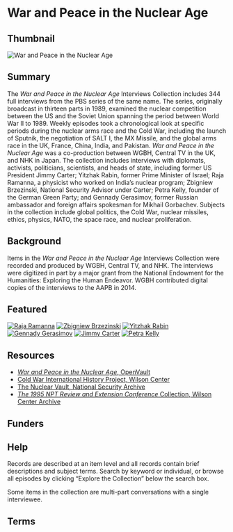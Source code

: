 # War and Peace in the Nuclear Age

## Thumbnail

![War and Peace in the Nuclear Age](https://s3.amazonaws.com/americanarchive.org/special-collections/WAPINA_Poster.jpg "WarandPeace")

## Summary

The <em>War and Peace in the Nuclear Age</em> Interviews Collection includes 344 full interviews from the PBS series of the same name. The series, originally broadcast in thirteen parts in 1989, examined the nuclear competition between the US and the Soviet Union spanning the period between World War II to 1989. Weekly episodes took a chronological look at specific periods during the nuclear arms race and the Cold War, including the launch of Sputnik, the negotiation of SALT I, the MX Missile, and the global arms race in the UK, France, China, India, and Pakistan. <em>War and Peace in the Nuclear Age</em> was a co-production between WGBH, Central TV in the UK, and NHK in Japan. The collection includes interviews with diplomats, activists, politicians, scientists, and heads of state, including former US President Jimmy Carter; Yitzhak Rabin, former Prime Minister of Israel; Raja Ramanna, a physicist who worked on India’s nuclear program; Zbigniew Brzezinski, National Security Advisor under Carter; Petra Kelly, founder of the German Green Party; and Gennady Gerasimov, former Russian ambassador and foreign affairs spokesman for Mikhail Gorbachev. Subjects in the collection include global politics, the Cold War, nuclear missiles, ethics, physics, NATO, the space race, and nuclear proliferation. 

## Background

Items in the <em>War and Peace in the Nuclear Age</em> Interviews Collection were recorded and produced by WGBH, Central TV, and NHK. The interviews were digitized in part by a major grant from the National Endowment for the Humanities: Exploring the Human Endeavor. WGBH contributed digital copies of the interviews to the AAPB in 2014.

## Featured

[![Raja Ramanna](https://s3.amazonaws.com/americanarchive.org/special-collections/cpb-aacip_15-mc8rb6w99r.jpg)](/catalog/cpb-aacip_15-mc8rb6w99r)
[![Zbigniew Brzezinski](https://s3.amazonaws.com/americanarchive.org/special-collections/cpb-aacip_15-k93125qk3q.jpg)](/catalog/cpb-aacip_15-k93125qk3q)
[![Yitzhak Rabin](https://s3.amazonaws.com/americanarchive.org/special-collections/cpb-aacip_15-5h7br8mh7d.jpg)](/catalog/cpb-aacip_15-5h7br8mh7d)
[![Gennady Gerasimov](https://s3.amazonaws.com/americanarchive.org/special-collections/cpb-aacip_15-fj29882v4n.jpg)](/catalog/cpb-aacip_15-fj29882v4n)
[![Jimmy Carter](https://s3.amazonaws.com/americanarchive.org/special-collections/cpb-aacip_15-gt5fb4ws83.jpg)](/catalog/cpb-aacip_15-gt5fb4ws83)
[![Petra Kelly](https://s3.amazonaws.com/americanarchive.org/special-collections/cpb-aacip_15-rf5k931f24.jpg)](/catalog/cpb-aacip_15-rf5k931f24)

## Resources

- [<em>War and Peace in the Nuclear Age</em>, OpenVault](http://openvault.wgbh.org/collections/war_peace/interviews)
- [Cold War International History Project, Wilson Center](https://www.wilsoncenter.org/program/cold-war-international-history-project)
- [The Nuclear Vault, National Security Archive](https://nsarchive.gwu.edu/project/nuclear-vault)
- [<em>The 1995 NPT Review and Extension Conference</em> Collection, Wilson Center Archive](https://digitalarchive.wilsoncenter.org/collection/496/The-1995-NPT-Review-and-Exchange-Conference)


## Funders

## Help

Records are described at an item level and all records contain brief descriptions and subject terms. Search by keyword or individual, or browse all episodes by clicking “Explore the Collection” below the search box. 

Some items in the collection are multi-part conversations with a single interviewee. 

## Terms
